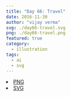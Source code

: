 ```yaml
---
title: "Day 66: Travel"
date: 2016-11-30
author: "vijay verma"
svg: ./day66-travel.svg
png: ./day66-travel.png
featured: true
category:
  - illustration
tags:
  - ai
  - svg
---
```

<li><a href="./day66-travel.png" download className="btn-png">PNG</a></li>
<li><a href="./day66-travel.svg" download className="btn-svg">SVG</a></li>
